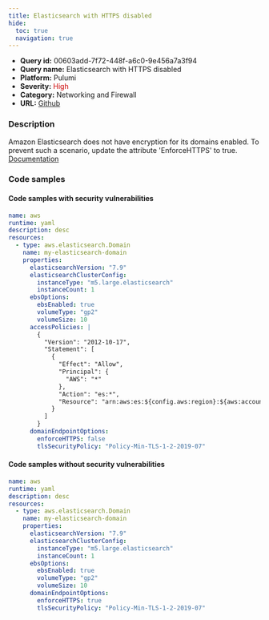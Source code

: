 ```yaml
---
title: Elasticsearch with HTTPS disabled
hide:
  toc: true
  navigation: true
---
```


<style>
  .highlight .hll {
    background-color: #ff171742;
  }
  .md-content {
    max-width: 1100px;
    margin: 0 auto;
  }
</style>

-   **Query id:** 00603add-7f72-448f-a6c0-9e456a7a3f94
-   **Query name:** Elasticsearch with HTTPS disabled
-   **Platform:** Pulumi
-   **Severity:** <span style="color:#C00">High</span>
-   **Category:** Networking and Firewall
-   **URL:** [Github](https://github.com/Checkmarx/kics/tree/master/assets/queries/pulumi/aws/elasticsearch_with_https_disabled)

### Description
Amazon Elasticsearch does not have encryption for its domains enabled. To prevent such a scenario, update the attribute 'EnforceHTTPS' to true.<br>
[Documentation](https://www.pulumi.com/registry/packages/aws/api-docs/elasticsearch/domain/#enforcehttps_yaml)

### Code samples
#### Code samples with security vulnerabilities
```yaml title="Postitive test num. 1 - yaml file" hl_lines="31"
name: aws
runtime: yaml
description: desc
resources:
  - type: aws.elasticsearch.Domain
    name: my-elasticsearch-domain
    properties:
      elasticsearchVersion: "7.9"
      elasticsearchClusterConfig:
        instanceType: "m5.large.elasticsearch"
        instanceCount: 1
      ebsOptions:
        ebsEnabled: true
        volumeType: "gp2"
        volumeSize: 10
      accessPolicies: |
        {
          "Version": "2012-10-17",
          "Statement": [
            {
              "Effect": "Allow",
              "Principal": {
                "AWS": "*"
              },
              "Action": "es:*",
              "Resource": "arn:aws:es:${config.aws:region}:${aws:accountId}:domain/my-elasticsearch-domain/*"
            }
          ]
        }
      domainEndpointOptions:
        enforceHTTPS: false
        tlsSecurityPolicy: "Policy-Min-TLS-1-2-2019-07"

```


#### Code samples without security vulnerabilities
```yaml title="Negative test num. 1 - yaml file"
name: aws
runtime: yaml
description: desc
resources:
  - type: aws.elasticsearch.Domain
    name: my-elasticsearch-domain
    properties:
      elasticsearchVersion: "7.9"
      elasticsearchClusterConfig:
        instanceType: "m5.large.elasticsearch"
        instanceCount: 1
      ebsOptions:
        ebsEnabled: true
        volumeType: "gp2"
        volumeSize: 10
      domainEndpointOptions:
        enforceHTTPS: true
        tlsSecurityPolicy: "Policy-Min-TLS-1-2-2019-07"

```
